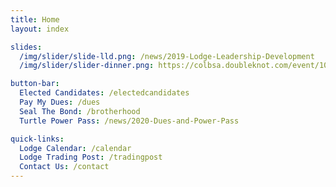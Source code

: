 ```yaml
---
title: Home
layout: index

slides:
  /img/slider/slide-lld.png: /news/2019-Lodge-Leadership-Development
  /img/slider/slider-dinner.png: https://colbsa.doubleknot.com/event/104th-annual-dinner/2588047

button-bar:
  Elected Candidates: /electedcandidates
  Pay My Dues: /dues
  Seal The Bond: /brotherhood
  Turtle Power Pass: /news/2020-Dues-and-Power-Pass

quick-links:
  Lodge Calendar: /calendar
  Lodge Trading Post: /tradingpost
  Contact Us: /contact
---
```

